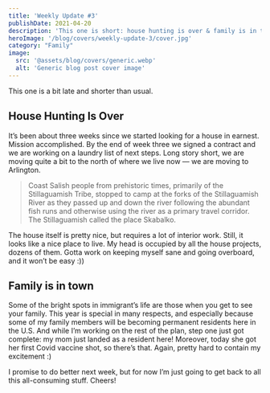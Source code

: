 ```yaml
---
title: 'Weekly Update #3'
publishDate: 2021-04-20
description: 'This one is short: house hunting is over & family is in town!'
heroImage: '/blog/covers/weekly-update-3/cover.jpg'
category: "Family"
image:
  src: '@assets/blog/covers/generic.webp'
  alt: 'Generic blog post cover image'
---
```


This one is a bit late and shorter than usual.

## House Hunting Is Over

It’s been about three weeks since we started looking for a house in earnest. Mission accomplished. By the end of week three we signed a contract and we are working on a laundry list of next steps. Long story short, we are moving quite a bit to the north of where we live now — we are moving to Arlington.

> Coast Salish people from prehistoric times, primarily of the Stillaguamish Tribe, stopped to camp at the forks of the Stillaguamish River as they passed up and down the river following the abundant fish runs and otherwise using the river as a primary travel corridor. The Stillaguamish called the place Skabalko.

The house itself is pretty nice, but requires a lot of interior work. Still, it looks like a nice place to live. My head is occupied by all the house projects, dozens of them. Gotta work on keeping myself sane and going overboard, and it won’t be easy :))

## Family is in town

Some of the bright spots in immigrant’s life are those when you get to see your family. This year is special in many respects, and especially because some of my family members will be becoming permanent residents here in the U.S. And while I’m working on the rest of the plan, step one just got complete: my mom just landed as a resident here! Moreover, today she got her first Covid vaccine shot, so there’s that. Again, pretty hard to contain my excitement :)

I promise to do better next week, but for now I’m just going to get back to all this all-consuming stuff. Cheers!

